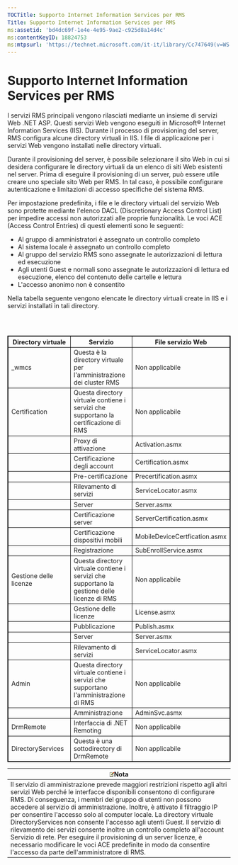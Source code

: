 ```yaml
---
TOCTitle: Supporto Internet Information Services per RMS
Title: Supporto Internet Information Services per RMS
ms:assetid: 'bd4dc69f-1e4e-4e95-9ae2-c925d8a14d4c'
ms:contentKeyID: 18824753
ms:mtpsurl: 'https://technet.microsoft.com/it-it/library/Cc747649(v=WS.10)'
---
```


Supporto Internet Information Services per RMS
==============================================

I servizi RMS principali vengono rilasciati mediante un insieme di servizi Web .NET ASP. Questi servizi Web vengono eseguiti in Microsoft® Internet Information Services (IIS). Durante il processo di provisioning del server, RMS configura alcune directory virtuali in IIS. I file di applicazione per i servizi Web vengono installati nelle directory virtuali.

Durante il provisioning del server, è possibile selezionare il sito Web in cui si desidera configurare le directory virtuali da un elenco di siti Web esistenti nel server. Prima di eseguire il provisioning di un server, può essere utile creare uno speciale sito Web per RMS. In tal caso, è possibile configurare autenticazione e limitazioni di accesso specifiche del sistema RMS.

Per impostazione predefinita, i file e le directory virtuali del servizio Web sono protette mediante l'elenco DACL (Discretionary Access Control List) per impedire accessi non autorizzati alle proprie funzionalità. Le voci ACE (Access Control Entries) di questi elementi sono le seguenti:

-   Al gruppo di amministratori è assegnato un controllo completo
-   Al sistema locale è assegnato un controllo completo
-   Al gruppo del servizio RMS sono assegnate le autorizzazioni di lettura ed esecuzione
-   Agli utenti Guest e normali sono assegnate le autorizzazioni di lettura ed esecuzione, elenco del contenuto delle cartelle e lettura
-   L'accesso anonimo non è consentito

Nella tabella seguente vengono elencate le directory virtuali create in IIS e i servizi installati in tali directory.

###  

 
<table style="border:1px solid black;">
<colgroup>
<col width="33%" />
<col width="33%" />
<col width="33%" />
</colgroup>
<thead>
<tr class="header">
<th style="border:1px solid black;" >Directory virtuale</th>
<th style="border:1px solid black;" >Servizio</th>
<th style="border:1px solid black;" >File servizio Web</th>
</tr>
</thead>
<tbody>
<tr class="odd">
<td style="border:1px solid black;">_wmcs</td>
<td style="border:1px solid black;">Questa è la directory virtuale per l'amministrazione dei cluster RMS</td>
<td style="border:1px solid black;">Non applicabile</td>
</tr>
<tr class="even">
<td style="border:1px solid black;">Certification</td>
<td style="border:1px solid black;">Questa directory virtuale contiene i servizi che supportano la certificazione di RMS</td>
<td style="border:1px solid black;">Non applicabile</td>
</tr>
<tr class="odd">
<td style="border:1px solid black;"> </td>
<td style="border:1px solid black;">Proxy di attivazione</td>
<td style="border:1px solid black;">Activation.asmx</td>
</tr>
<tr class="even">
<td style="border:1px solid black;"> </td>
<td style="border:1px solid black;">Certificazione degli account</td>
<td style="border:1px solid black;">Certification.asmx</td>
</tr>
<tr class="odd">
<td style="border:1px solid black;"> </td>
<td style="border:1px solid black;">Pre-certificazione</td>
<td style="border:1px solid black;">Precertification.asmx</td>
</tr>
<tr class="even">
<td style="border:1px solid black;"> </td>
<td style="border:1px solid black;">Rilevamento di servizi</td>
<td style="border:1px solid black;">ServiceLocator.asmx</td>
</tr>
<tr class="odd">
<td style="border:1px solid black;"> </td>
<td style="border:1px solid black;">Server</td>
<td style="border:1px solid black;">Server.asmx</td>
</tr>
<tr class="even">
<td style="border:1px solid black;"> </td>
<td style="border:1px solid black;">Certificazione server</td>
<td style="border:1px solid black;">ServerCertification.asmx</td>
</tr>
<tr class="odd">
<td style="border:1px solid black;"> </td>
<td style="border:1px solid black;">Certificazione dispositivi mobili</td>
<td style="border:1px solid black;">MobileDeviceCertfication.asmx</td>
</tr>
<tr class="even">
<td style="border:1px solid black;"> </td>
<td style="border:1px solid black;">Registrazione</td>
<td style="border:1px solid black;">SubEnrollService.asmx</td>
</tr>
<tr class="odd">
<td style="border:1px solid black;">Gestione delle licenze</td>
<td style="border:1px solid black;">Questa directory virtuale contiene i servizi che supportano la gestione delle licenze di RMS</td>
<td style="border:1px solid black;">Non applicabile</td>
</tr>
<tr class="even">
<td style="border:1px solid black;"> </td>
<td style="border:1px solid black;">Gestione delle licenze</td>
<td style="border:1px solid black;">License.asmx</td>
</tr>
<tr class="odd">
<td style="border:1px solid black;"> </td>
<td style="border:1px solid black;">Pubblicazione</td>
<td style="border:1px solid black;">Publish.asmx</td>
</tr>
<tr class="even">
<td style="border:1px solid black;"> </td>
<td style="border:1px solid black;">Server</td>
<td style="border:1px solid black;">Server.asmx</td>
</tr>
<tr class="odd">
<td style="border:1px solid black;"> </td>
<td style="border:1px solid black;">Rilevamento di servizi</td>
<td style="border:1px solid black;">ServiceLocator.asmx</td>
</tr>
<tr class="even">
<td style="border:1px solid black;">Admin</td>
<td style="border:1px solid black;">Questa directory virtuale contiene i servizi che supportano l'amministrazione di RMS</td>
<td style="border:1px solid black;">Non applicabile</td>
</tr>
<tr class="odd">
<td style="border:1px solid black;"> </td>
<td style="border:1px solid black;">Amministrazione</td>
<td style="border:1px solid black;">AdminSvc.asmx</td>
</tr>
<tr class="even">
<td style="border:1px solid black;">DrmRemote</td>
<td style="border:1px solid black;">Interfaccia di .NET Remoting</td>
<td style="border:1px solid black;">Non applicabile</td>
</tr>
<tr class="odd">
<td style="border:1px solid black;">DirectoryServices</td>
<td style="border:1px solid black;">Questa è una sottodirectory di DrmRemote</td>
<td style="border:1px solid black;">Non applicabile</td>
</tr>
</tbody>
</table>
  
| ![](images/Cc747649.note(WS.10).gif)Nota                                                                                                                                                                                                                                                                                                                                                                                                                                                                                                                                                                                                                                                       |  
|-----------------------------------------------------------------------------------------------------------------------------------------------------------------------------------------------------------------------------------------------------------------------------------------------------------------------------------------------------------------------------------------------------------------------------------------------------------------------------------------------------------------------------------------------------------------------------------------------------------------------------------------------------------------------------------------------------------------------------|  
| Il servizio di amministrazione prevede maggiori restrizioni rispetto agli altri servizi Web perché le interfacce disponibili consentono di configurare RMS. Di conseguenza, i membri del gruppo di utenti non possono accedere al servizio di amministrazione. Inoltre, è attivato il filtraggio IP per consentire l'accesso solo al computer locale. La directory virtuale DirectoryServices non consente l'accesso agli utenti Guest. Il servizio di rilevamento dei servizi consente inoltre un controllo completo all'account Servizio di rete. Per eseguire il provisioning di un server licenze, è necessario modificare le voci ACE predefinite in modo da consentire l'accesso da parte dell'amministratore di RMS. |
